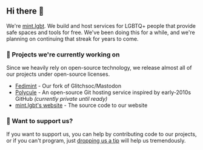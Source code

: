 ## Hi there :wave:

We're [mint.lgbt](https://mint.lgbt). We build and host services for LGBTQ+ people that provide safe spaces and tools for free.
We've been doing this for a while, and we're planning on continuing that streak for years to come.

### :wrench: Projects we're currently working on

Since we heavily rely on open-source technology, we release almost all of our projects under open-source licenses.

  * [Fedimint](https://github.com/mint-lgbt/fedimint) - Our fork of Glitchsoc/Mastodon
  * [Polycule](https://github.com/mint-lgbt/polycule) - An open-source Git hosting service inspired by early-2010s GitHub _(currently private until ready)_
  * [mint.lgbt's website](https://github.com/mint-lgbt/website) - The source code to our website

### :rainbow: Want to support us?

If you want to support us, you can help by contributing code to our projects, or if you can't program, just [dropping us a tip](https://liberapay.com/mint.lgbt)
will help us tremendously.

<!--

**Here are some ideas to get you started:**

🙋‍♀️ A short introduction - what is your organization all about?
🌈 Contribution guidelines - how can the community get involved?
👩‍💻 Useful resources - where can the community find your docs? Is there anything else the community should know?
🍿 Fun facts - what does your team eat for breakfast?
🧙 Remember, you can do mighty things with the power of [Markdown](https://docs.github.com/github/writing-on-github/getting-started-with-writing-and-formatting-on-github/basic-writing-and-formatting-syntax)
-->
